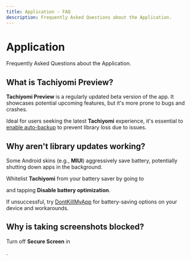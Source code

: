```yaml
---
title: Application - FAQ
description: Frequently Asked Questions about the Application.
---
```


# Application
Frequently Asked Questions about the Application.

## What is Tachiyomi Preview?

**Tachiyomi Preview** is a regularly updated beta version of the app.
It showcases potential upcoming features, but it's more prone to bugs and crashes.

Ideal for users seeking the latest **Tachiyomi** experience, it's essential to [enable auto-backup](/docs/guides/backups#enabling-automatic-backups) to prevent library loss due to issues.

## Why aren't library updates working?

Some Android skins (e.g., **MIUI**) aggressively save battery, potentially shutting down apps in the background.

Whitelist **Tachiyomi** from your battery saver by going to <nav to="advanced"> and tapping **Disable battery optimization**.

If unsuccessful, try [DontKillMyApp](https://dontkillmyapp.com/) for battery-saving options on your device and workarounds.

## Why is taking screenshots blocked?
Turn off **Secure Screen** in <nav to="security-and-privacy">.
